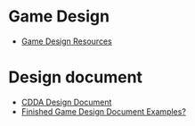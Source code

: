 # Game Design

- [Game Design Resources](https://docs.google.com/spreadsheets/d/1QhFyPfYSjHv7PjibGrslF3mNW_CIDXWv9o-iQgLbu1o/)

# Design document

- [CDDA Design Document](https://cataclysmdda.org/design-doc/)
- [Finished Game Design Document Examples?](https://www.reddit.com/r/gamedesign/comments/7ze7xq/finished_game_design_document_examples/)
